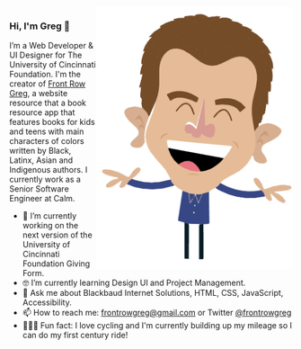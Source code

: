 <img align="right" src="https://github.com/gregvissing/gregvissing/blob/master/avatar.png" alt="Illustration of Kaya speaking at a conference with coding bubbles in background" width=350px height=465px/>

### Hi, I'm Greg 👋

I’m a Web Developer & UI Designer for The University of Cincinnati Foundation. I'm the creator of [Front Row Greg](frontrowgreg.com), a website resource that 
a book resource app that features books for kids and teens with main characters of colors written by Black, Latinx, Asian and Indigenous authors. I currently work as a Senior Software Engineer at Calm. 

- 📱  I’m currently working on the next version of the University of Cincinnati Foundation Giving Form.
- 🤓 I’m currently learning Design UI and Project Management.
- 💬  Ask me about Blackbaud Internet Solutions, HTML, CSS, JavaScript, Accessibility.
- 📫  How to reach me: frontrowgreg@gmail.com or Twitter [@frontrowgreg](twitter.com/frontrowgreg)
- 🚴🏽‍♀️  Fun fact: I love cycling and I'm currently building up my mileage so I can do my first century ride!
